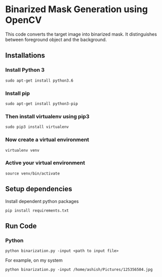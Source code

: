 # Binarized Mask Generation using OpenCV

This code converts the target image into binarized mask. It distinguishes between foreground object and the background.

## Installations

### Install Python 3 
```
sudo apt-get install python3.6
```
### Install pip 
```
sudo apt-get install python3-pip
```
### Then install virtualenv using pip3
```
sudo pip3 install virtualenv 
```
### Now create a virtual environment
```
virtualenv venv 
```
### Active your virtual environment
```
source venv/bin/activate
```
## Setup dependencies
Install dependent python packages
```
pip install requirements.txt
```
## Run Code
### Python
```
python binarization.py -input <path to input file>
```
For example, on my system
```
python binarization.py -input /home/ashish/Pictures/125356504.jpg
